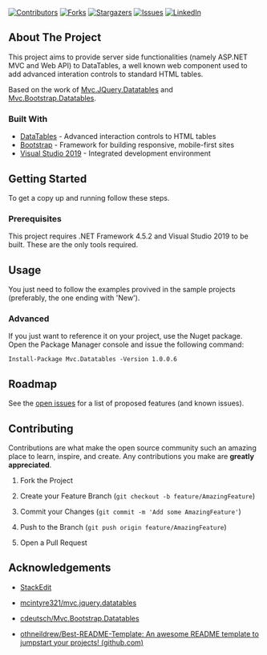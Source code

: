 [![Contributors][contributors-shield]][contributors-url]
[![Forks][forks-shield]][forks-url]
[![Stargazers][stars-shield]][stars-url]
[![Issues][issues-shield]][issues-url]
[![LinkedIn][linkedin-shield]][linkedin-url]

## About The Project

This project aims to provide server side functionalities (namely ASP.NET MVC and Web API) to DataTables, a well known web component used to add advanced interation controls to standard HTML tables.

Based on the work of [Mvc.JQuery.Datatables](https://github.com/mcintyre321/mvc.jquery.datatables) and [Mvc.Bootstrap.Datatables](https://github.com/cdeutsch/Mvc.Bootstrap.Datatables).

### Built With

* [DataTables](https://datatables.net/) - Advanced interaction controls to HTML tables
* [Bootstrap](https://getbootstrap.com/) - Framework for building responsive, mobile-first sites
* [Visual Studio 2019](https://visualstudio.microsoft.com/pt-br/vs/) - Integrated development environment
 
## Getting Started

To get a copy up and running follow these steps.

### Prerequisites

This project requires .NET Framework 4.5.2 and Visual Studio 2019 to be built. These are the only tools required.

## Usage

You just need to follow the examples provived in the sample projects (preferably, the one ending with 'New'). 

### Advanced

If you just want to reference it on your project, use the Nuget package. Open the Package Manager console and issue the following command:

```
Install-Package Mvc.Datatables -Version 1.0.0.6
```

## Roadmap

See the [open issues](https://github.com/offspringer/mvc-datatables/issues) for a list of proposed features (and known issues).

## Contributing

Contributions are what make the open source community such an amazing place to learn, inspire, and create. Any contributions you make are **greatly appreciated**.

1. Fork the Project

2. Create your Feature Branch (`git checkout -b feature/AmazingFeature`)

3. Commit your Changes (`git commit -m 'Add some AmazingFeature'`)

4. Push to the Branch (`git push origin feature/AmazingFeature`)

5. Open a Pull Request
 
## Acknowledgements

* [StackEdit](https://stackedit.io)

* [mcintyre321/mvc.jquery.datatables](https://github.com/mcintyre321/mvc.jquery.datatables)

* [cdeutsch/Mvc.Bootstrap.Datatables](https://github.com/cdeutsch/Mvc.Bootstrap.Datatables)

* [othneildrew/Best-README-Template: An awesome README template to jumpstart your projects! (github.com)](https://github.com/othneildrew/Best-README-Template)

<!-- MARKDOWN LINKS & IMAGES -->
[contributors-shield]: https://img.shields.io/github/contributors/offspringer/mvc-datatables.svg?style=for-the-badge
[contributors-url]: https://github.com/offspringer/mvc-datatables/graphs/contributors
[forks-shield]: https://img.shields.io/github/forks/offspringer/mvc-datatables.svg?style=for-the-badge
[forks-url]: https://github.com/offspringer/mvc-datatables/network/members
[stars-shield]: https://img.shields.io/github/stars/offspringer/mvc-datatables.svg?style=for-the-badge
[stars-url]: https://github.com/offspringer/mvc-datatables/stargazers
[issues-shield]: https://img.shields.io/github/issues/offspringer/mvc-datatables.svg?style=for-the-badge
[issues-url]: https://github.com/offspringer/mvc-datatables/issues
[linkedin-shield]: https://img.shields.io/badge/-LinkedIn-black.svg?style=for-the-badge&logo=linkedin&colorB=555
[linkedin-url]: https://www.linkedin.com/in/rogertdsantos/